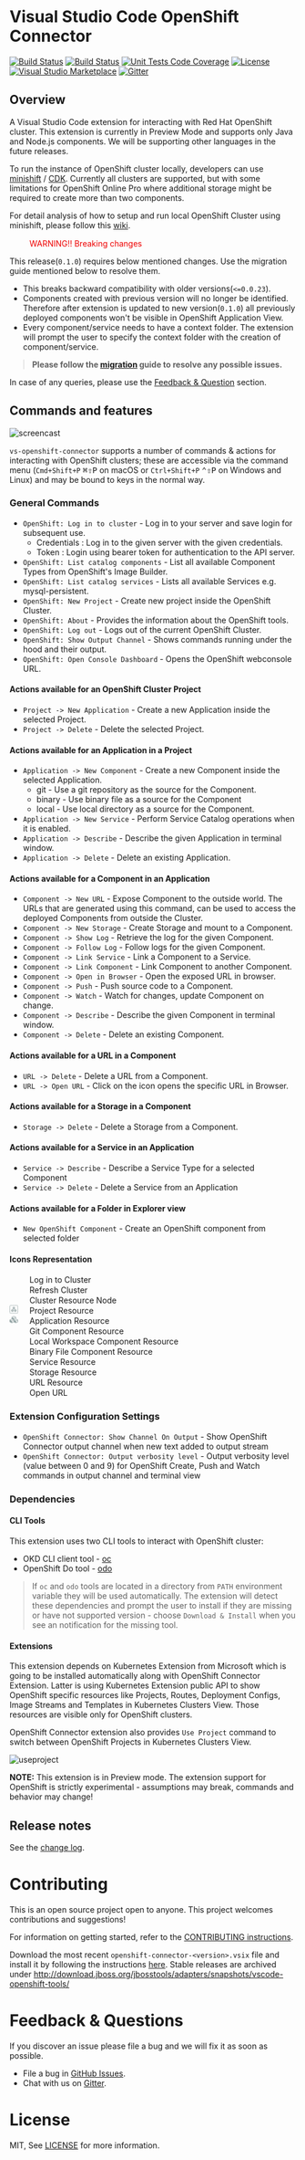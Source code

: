 # Visual Studio Code OpenShift Connector
[![Build Status](https://dev.azure.com/redhat-developer/vscode-openshift-tools/_apis/build/status/redhat-developer.vscode-openshift-tools?branchName=master)](https://dev.azure.com/redhat-developer/vscode-openshift-tools/_build/latest?definitionId=1&branchName=master)
[![Build Status](https://travis-ci.org/redhat-developer/vscode-openshift-tools.svg?branch=master)](https://travis-ci.org/redhat-developer/vscode-openshift-tools)
[![Unit Tests Code Coverage](https://codecov.io/gh/redhat-developer/vscode-openshift-tools/branch/master/graph/badge.svg)](https://codecov.io/gh/redhat-developer/vscode-openshift-tools/branch/master/graph/badge.svg)
[![License](https://img.shields.io/badge/license-MIT-brightgreen.svg)](https://github.com/redhat-developer/vscode-openshift-tools/blob/master/README.md)
[![Visual Studio Marketplace](https://vsmarketplacebadge.apphb.com/version/redhat.vscode-openshift-connector.svg)](https://marketplace.visualstudio.com/items?itemName=redhat.vscode-openshift-connector)
[![Gitter](https://badges.gitter.im/redhat-developer/openshift-connector.svg)](https://gitter.im/redhat-developer/openshift-connector)


## Overview

A Visual Studio Code extension for interacting with Red Hat OpenShift cluster. This extension is currently in Preview Mode and supports only Java and Node.js components. We will be supporting other languages in the future releases.

To run the instance of OpenShift cluster locally, developers can use [minishift](https://github.com/minishift/minishift/releases) / [CDK](https://developers.redhat.com/products/cdk/download/). Currently all clusters are supported, but with some limitations for OpenShift Online Pro where additional storage might be required to create more than two components.

For detail analysis of how to setup and run local OpenShift Cluster using minishift, please follow this [wiki](https://github.com/redhat-developer/vscode-openshift-tools/wiki/Starting-Local-OpenShift-Instance).

<div><img src="https://raw.githubusercontent.com/redhat-developer/vscode-openshift-tools/readme-0.1.0/images/warning.png" width="15" height="15" /><span style="margin: 20px;color: #ee0000">WARNING!! Breaking changes</span></div>

This release(`0.1.0`) requires below mentioned changes. Use the migration guide mentioned below to resolve them.

* This breaks backward compatibility with older versions(`<=0.0.23`).
* Components created with previous version will no longer be identified. Therefore after extension is updated to new version(`0.1.0`) all previously deployed components won't be visible in OpenShift Application View.
* Every component/service needs to have a context folder. The extension will prompt the user to specify the context folder with the creation of component/service.

> **Please follow the [migration](https://github.com/redhat-developer/vscode-openshift-tools/wiki/Migration-to-v0.1.0) guide to resolve any possible issues.**

In case of any queries, please use the [Feedback & Question](#Feedback-&-Questions) section.

## Commands and features

![ screencast ](https://raw.githubusercontent.com/redhat-developer/vscode-openshift-tools/master/images/vscode-openshift-tools.gif)

`vs-openshift-connector` supports a number of commands & actions for interacting with OpenShift clusters; these are accessible via the command menu (`Cmd+Shift+P` <kbd>⌘⇧P</kbd> on macOS or `Ctrl+Shift+P` <kbd>⌃⇧P</kbd> on Windows and Linux) and may be bound to keys in the normal way.

### General Commands

* `OpenShift: Log in to cluster` - Log in to your server and save login for subsequent use.
    * Credentials : Log in to the given server with the given credentials.
    * Token : Login using bearer token for authentication to the API server.
* `OpenShift: List catalog components` - List all available Component Types from OpenShift's Image Builder.
* `OpenShift: List catalog services` - Lists all available Services e.g. mysql-persistent.
* `OpenShift: New Project` - Create new project inside the OpenShift Cluster.
* `OpenShift: About` - Provides the information about the OpenShift tools.
* `OpenShift: Log out` - Logs out of the current OpenShift Cluster.
* `OpenShift: Show Output Channel` - Shows commands running under the hood and their output.
* `OpenShift: Open Console Dashboard` - Opens the OpenShift webconsole URL.

#### Actions available for an OpenShift Cluster Project

   * `Project -> New Application` - Create a new Application inside the selected Project.
   * `Project -> Delete` - Delete the selected Project.

#### Actions available for an Application in a Project

   * `Application -> New Component` - Create a new Component inside the selected Application.
        * git - Use a git repository as the source for the Component.
        * binary - Use binary file as a source for the Component
        * local - Use local directory as a source for the Component.
   * `Application -> New Service` - Perform Service Catalog operations when it is enabled.
   * `Application -> Describe` - Describe the given Application in terminal window.
   * `Application -> Delete` - Delete an existing Application.

#### Actions available for a Component in an Application

   * `Component -> New URL` - Expose Component to the outside world. The URLs that are generated using this command, can be used to access the deployed Components from outside the Cluster.
   * `Component -> New Storage` - Create Storage and mount to a Component.
   * `Component -> Show Log` - Retrieve the log for the given Component.
   * `Component -> Follow Log` - Follow logs for the given Component.
   * `Component -> Link Service` - Link a Component to a Service.
   * `Component -> Link Component` - Link Component to another Component.
   * `Component -> Open in Browser` - Open the exposed URL in browser.
   * `Component -> Push` - Push source code to a Component.
   * `Component -> Watch` - Watch for changes, update Component on change.
   * `Component -> Describe` - Describe the given Component in terminal window.
   * `Component -> Delete` - Delete an existing Component.

#### Actions available for a URL in a Component

   * `URL -> Delete` - Delete a URL from a Component.
   * `URL -> Open URL` - Click on the icon opens the specific URL in Browser.

#### Actions available for a Storage in a Component

   * `Storage -> Delete` - Delete a Storage from a Component.

#### Actions available for a Service in an Application

   * `Service -> Describe` - Describe a Service Type for a selected Component
   * `Service -> Delete` - Delete a Service from an Application

#### Actions available for a Folder in Explorer view

   * `New OpenShift Component` - Create an OpenShift component from selected folder

#### Icons Representation

<div><img src="https://raw.githubusercontent.com/redhat-developer/vscode-openshift-tools/master/images/title/login.png" width="15" height="15" /><span style="margin: 20px">Log in to Cluster</span></div>
<div><img src="https://raw.githubusercontent.com/redhat-developer/vscode-openshift-tools/master/images/title/refresh.png" width="15" height="15" /><span style="margin: 20px">Refresh Cluster</span></div>
<div><img src="https://raw.githubusercontent.com/redhat-developer/vscode-openshift-tools/master/images/context/cluster-node.png" width="15" height="15" /><span style="margin: 20px">Cluster Resource Node</span></div>
<div><img src="https://raw.githubusercontent.com/redhat-developer/vscode-openshift-tools/master/images/context/project-node.png" width="15" height="15" /><span style="margin: 20px">Project Resource</span></div>
<div><img src="https://raw.githubusercontent.com/redhat-developer/vscode-openshift-tools/master/images/context/application-node.png" width="15" height="15" /><span style="margin: 20px">Application Resource</span></div>
<div><img src="https://raw.githubusercontent.com/redhat-developer/vscode-openshift-tools/master/images/component/git.png" width="15" height="15" /><span style="margin: 20px">Git Component Resource</span></div>
<div><img src="https://raw.githubusercontent.com/redhat-developer/vscode-openshift-tools/master/images/component/workspace.png" width="15" height="15" /><span style="margin: 20px">Local Workspace Component Resource</span></div>
<div><img src="https://raw.githubusercontent.com/redhat-developer/vscode-openshift-tools/master/images/component/binary.png" width="15" height="15" /><span style="margin: 20px">Binary File Component Resource</span></div>
<div><img src="https://raw.githubusercontent.com/redhat-developer/vscode-openshift-tools/master/images/context/service-node.png" width="15" height="15" /><span style="margin: 20px">Service Resource</span></div>
<div><img src="https://raw.githubusercontent.com/redhat-developer/vscode-openshift-tools/master/images/context/storage-node.png" width="15" height="15" /><span style="margin: 20px">Storage Resource</span></div>
<div><img src="https://raw.githubusercontent.com/redhat-developer/vscode-openshift-tools/master/images/context/url-node.png" width="15" height="15" /><span style="margin: 20px">URL Resource</span></div>
<div><img src="https://raw.githubusercontent.com/redhat-developer/vscode-openshift-tools/master/images/context/url-node-open.png" width="15" height="15" /><span style="margin: 20px">Open URL</span></div>

### Extension Configuration Settings
   * `OpenShift Connector: Show Channel On Output` - Show OpenShift Connector output channel when new text added to output stream
   * `OpenShift Connector: Output verbosity level` - Output verbosity level (value between 0 and 9) for OpenShift Create, Push and Watch commands in output channel and terminal view

### Dependencies

#### CLI Tools

This extension uses two CLI tools to interact with OpenShift cluster:
* OKD CLI client tool - [oc](https://github.com/openshift/origin/releases)
* OpenShift Do tool - [odo](https://github.com/openshift/odo/releases/tag/v1.0.0-beta5)

> If `oc` and `odo` tools are located in a directory from `PATH` environment variable they will be used automatically. 
The extension will detect these dependencies and prompt the user to install if they are missing or have not supported version - choose `Download & Install` when you see an notification for the missing tool.

#### Extensions

This extension depends on Kubernetes Extension from Microsoft which is going to be installed automatically along with OpenShift Connector Extension. Latter is using Kubernetes Extension public API to show
OpenShift specific resources like Projects, Routes, Deployment Configs, Image Streams and Templates in Kubernetes Clusters View. Those resources are visible only for OpenShift clusters. 

OpenShift Connector extension also provides ```Use Project``` command to switch between OpenShift Projects in Kubernetes Clusters View.

![ useproject ](https://raw.githubusercontent.com/redhat-developer/vscode-openshift-tools/master/images/use-project.png)

**NOTE:** This extension is in Preview mode. The extension support for OpenShift is strictly experimental - assumptions may break, commands and behavior may change!

## Release notes

See the [change log](CHANGELOG.md).

Contributing
============
This is an open source project open to anyone. This project welcomes contributions and suggestions!

For information on getting started, refer to the [CONTRIBUTING instructions](CONTRIBUTING.md).

Download the most recent `openshift-connector-<version>.vsix` file and install it by following the instructions [here](https://code.visualstudio.com/docs/editor/extension-gallery#_install-from-a-vsix). Stable releases are archived under http://download.jboss.org/jbosstools/adapters/snapshots/vscode-openshift-tools/

Feedback & Questions
====================
If you discover an issue please file a bug and we will fix it as soon as possible.
* File a bug in [GitHub Issues](https://github.com/redhat-developer/vscode-openshift-tools/issues).
* Chat with us on [Gitter](https://gitter.im/redhat-developer/openshift-connector).

License
=======
MIT, See [LICENSE](LICENSE) for more information.
